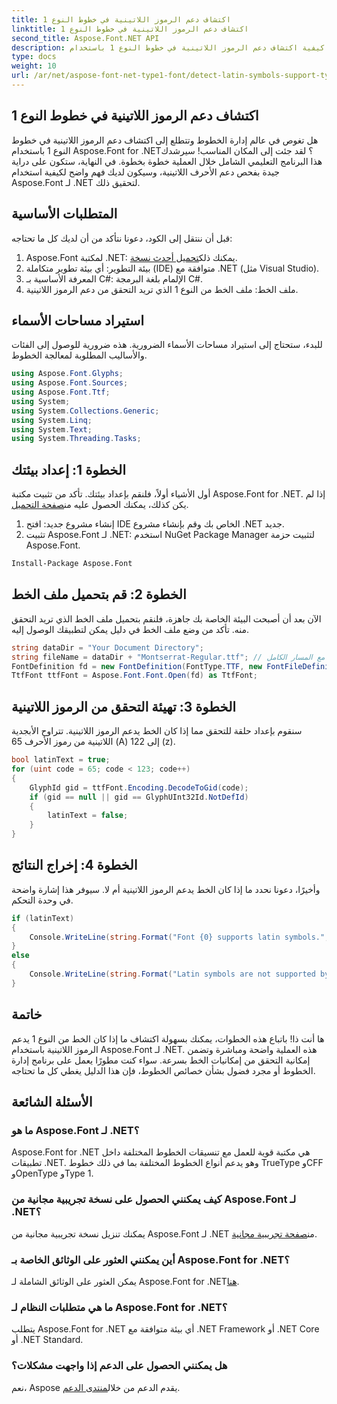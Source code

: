 ```yaml
---
title: اكتشاف دعم الرموز اللاتينية في خطوط النوع 1
linktitle: اكتشاف دعم الرموز اللاتينية في خطوط النوع 1
second_title: Aspose.Font.NET API
description: تعرف على كيفية اكتشاف دعم الرموز اللاتينية في خطوط النوع 1 باستخدام Aspose.Font لـ .NET. اتبع دليلنا خطوة بخطوة للحصول على حل سريع وفعال.
type: docs
weight: 10
url: /ar/net/aspose-font-net-type1-font/detect-latin-symbols-support-type1-fonts/
---
```

## اكتشاف دعم الرموز اللاتينية في خطوط النوع 1
هل تغوص في عالم إدارة الخطوط وتتطلع إلى اكتشاف دعم الرموز اللاتينية في خطوط النوع 1 باستخدام Aspose.Font for .NET؟ لقد جئت إلى المكان المناسب! سيرشدك هذا البرنامج التعليمي الشامل خلال العملية خطوة بخطوة. في النهاية، ستكون على دراية جيدة بفحص دعم الأحرف اللاتينية، وسيكون لديك فهم واضح لكيفية استخدام Aspose.Font لـ .NET لتحقيق ذلك.
## المتطلبات الأساسية
قبل أن ننتقل إلى الكود، دعونا نتأكد من أن لديك كل ما تحتاجه:
1.  Aspose.Font لمكتبة .NET: يمكنك ذلك[تحميل أحدث نسخة](https://releases.aspose.com/font/net/).
2. بيئة التطوير: أي بيئة تطوير متكاملة (IDE) متوافقة مع .NET (مثل Visual Studio).
3. المعرفة الأساسية بـ C#: الإلمام بلغة البرمجة C#.
4. ملف الخط: ملف الخط من النوع 1 الذي تريد التحقق من دعم الرموز اللاتينية.
## استيراد مساحات الأسماء
للبدء، ستحتاج إلى استيراد مساحات الأسماء الضرورية. هذه ضرورية للوصول إلى الفئات والأساليب المطلوبة لمعالجة الخطوط.
```csharp
using Aspose.Font.Glyphs;
using Aspose.Font.Sources;
using Aspose.Font.Ttf;
using System;
using System.Collections.Generic;
using System.Linq;
using System.Text;
using System.Threading.Tasks;
```
## الخطوة 1: إعداد بيئتك
 أول الأشياء أولاً، فلنقم بإعداد بيئتك. تأكد من تثبيت مكتبة Aspose.Font for .NET. إذا لم يكن كذلك، يمكنك الحصول عليه من[صفحة التحميل](https://releases.aspose.com/font/net/).
1. إنشاء مشروع جديد: افتح IDE الخاص بك وقم بإنشاء مشروع .NET جديد.
2. تثبيت Aspose.Font لـ .NET: استخدم NuGet Package Manager لتثبيت حزمة Aspose.Font.
```bash
Install-Package Aspose.Font
```
## الخطوة 2: قم بتحميل ملف الخط
الآن بعد أن أصبحت البيئة الخاصة بك جاهزة، فلنقم بتحميل ملف الخط الذي تريد التحقق منه. تأكد من وضع ملف الخط في دليل يمكن لتطبيقك الوصول إليه.
```csharp
string dataDir = "Your Document Directory";
string fileName = dataDir + "Montserrat-Regular.ttf"; // اسم ملف الخط مع المسار الكامل
FontDefinition fd = new FontDefinition(FontType.TTF, new FontFileDefinition("ttf", new FileSystemStreamSource(fileName)));
TtfFont ttfFont = Aspose.Font.Font.Open(fd) as TtfFont;
```
## الخطوة 3: تهيئة التحقق من الرموز اللاتينية
سنقوم بإعداد حلقة للتحقق مما إذا كان الخط يدعم الرموز اللاتينية. تتراوح الأبجدية اللاتينية من رموز الأحرف 65 (A) إلى 122 (z).
```csharp
bool latinText = true;
for (uint code = 65; code < 123; code++)
{
    GlyphId gid = ttfFont.Encoding.DecodeToGid(code);
    if (gid == null || gid == GlyphUInt32Id.NotDefId)
    {
        latinText = false;
    }
}
```
## الخطوة 4: إخراج النتائج
وأخيرًا، دعونا نحدد ما إذا كان الخط يدعم الرموز اللاتينية أم لا. سيوفر هذا إشارة واضحة في وحدة التحكم.
```csharp
if (latinText)
{
    Console.WriteLine(string.Format("Font {0} supports latin symbols.", ttfFont.FontName));
}
else
{
    Console.WriteLine(string.Format("Latin symbols are not supported by font {0}.", ttfFont.FontName));
}
```
## خاتمة
ها أنت ذا! باتباع هذه الخطوات، يمكنك بسهولة اكتشاف ما إذا كان الخط من النوع 1 يدعم الرموز اللاتينية باستخدام Aspose.Font لـ .NET. هذه العملية واضحة ومباشرة وتضمن إمكانية التحقق من إمكانيات الخط بسرعة. سواء كنت مطورًا يعمل على برنامج إدارة الخطوط أو مجرد فضول بشأن خصائص الخطوط، فإن هذا الدليل يغطي كل ما تحتاجه.
## الأسئلة الشائعة
###  ما هو Aspose.Font لـ .NET؟
Aspose.Font for .NET هي مكتبة قوية للعمل مع تنسيقات الخطوط المختلفة داخل تطبيقات .NET. وهو يدعم أنواع الخطوط المختلفة بما في ذلك خطوط TrueType وCFF وOpenType وType 1.
### كيف يمكنني الحصول على نسخة تجريبية مجانية من Aspose.Font لـ .NET؟
 يمكنك تنزيل نسخة تجريبية مجانية من Aspose.Font لـ .NET من[صفحة تجريبية مجانية](https://releases.aspose.com/).
### أين يمكنني العثور على الوثائق الخاصة بـ Aspose.Font for .NET؟
يمكن العثور على الوثائق الشاملة لـ Aspose.Font for .NET[هنا](https://reference.aspose.com/font/net/).
### ما هي متطلبات النظام لـ Aspose.Font for .NET؟
يتطلب Aspose.Font for .NET أي بيئة متوافقة مع .NET Framework أو .NET Core أو .NET Standard.
### هل يمكنني الحصول على الدعم إذا واجهت مشكلات؟
 نعم، Aspose يقدم الدعم من خلال[منتدى الدعم](https://forum.aspose.com/c/font/41).